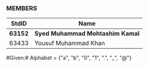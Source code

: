 ### MEMBERS ###
StdID | Name
------------ | -------------
**63152** | **Syed Muhammad Mohtashim Kamal** <!--this is the group leader in bold-->
63433 | Yousuf Muhammad Khan


#Given:# Alphabet = {"a", "b", "0", "1", ".", "_", "@"}
